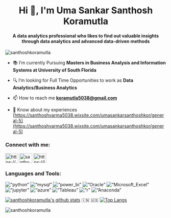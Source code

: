 



<h1 align="center">Hi 👋, I'm Uma Sankar Santhosh Koramutla</h1>
<h4 align="center">A data analytics professional who likes to find out valuable insights through data analytics and advanced data-driven methods</h3>

<p align="left"> <img src="https://komarev.com/ghpvc/?username=santhoshkoramutla&label=Profile%20views&color=0e75b6&style=flat" alt="santhoshkoramutla" /> </p>


- 📚 I’m currently Pursuing **Masters in Business Analysis and Information Systems at University of South Florida**

- 🔍 I’m looking for Full Time Opportunities to work as **Data Analytics/Business Analytics**

- 📫 How to reach me **koramutla5038@gmail.com**

- 📄 Know about my experiences [https://santhoshvarma5038.wixsite.com/umasankarsanthoshkor/general-5](https://santhoshvarma5038.wixsite.com/umasankarsanthoshkor/general-5)

<h3 align="left">Connect with me:</h3>
<p align="left">
<a href="https://linkedin.com/in/https://www.linkedin.com/in/ussk/" target="blank"><img align="center" src="https://raw.githubusercontent.com/rahuldkjain/github-profile-readme-generator/master/src/images/icons/Social/linked-in-alt.svg" alt="https://www.linkedin.com/in/ussk/" height="30" width="40" /></a>
<a href="https://instagram.com/santhoshvarma.k" target="blank"><img align="center" src="https://raw.githubusercontent.com/rahuldkjain/github-profile-readme-generator/master/src/images/icons/Social/instagram.svg" alt="santhoshvarma.k" height="30" width="40" /></a>
<a href="https://www.leetcode.com/https://leetcode.com/letsdoit999/" target="blank"><img align="center" src="https://raw.githubusercontent.com/rahuldkjain/github-profile-readme-generator/master/src/images/icons/Social/leet-code.svg" alt="https://leetcode.com/letsdoit999/" height="30" width="40" /></a>
</p>

<h3 align="left">Languages and Tools:</h3>
<p align="left"> 
<img src="https://img.shields.io/badge/python-3670A0?style=for-the-badge&logo=python&logoColor=ffdd54" alt=“python” />
<img src="https://img.shields.io/badge/mysql-%2300f.svg?style=for-the-badge&logo=mysql&logoColor=white" alt=“mysql” />
<img src="https://img.shields.io/badge/power_bi-F2C811?style=for-the-badge&logo=powerbi&logoColor=black" alt=“power_bi” />
<img src="https://img.shields.io/badge/Oracle-F80000?style=for-the-badge&logo=oracle&logoColor=white" alt=“Oracle” />
<img src="https://img.shields.io/badge/Microsoft_Excel-217346?style=for-the-badge&logo=microsoft-excel&logoColor=white" alt=“Microsoft_Excel” />
<img src="https://img.shields.io/badge/jupyter-%23FA0F00.svg?style=for-the-badge&logo=jupyter&logoColor=white" alt=“jupyter” />
<img src="https://img.shields.io/badge/azure-%230072C6.svg?style=for-the-badge&logo=microsoftazure&logoColor=white" alt=“azure” />
<img src="https://img.shields.io/badge/Tableau-E97627?style=for-the-badge&logo=Tableau&logoColor=white" alt=“Tableau” />
<img src="https://img.shields.io/badge/r-%23276DC3.svg?style=for-the-badge&logo=r&logoColor=white" alt=“r” />
<img src="https://img.shields.io/badge/Anaconda-%2344A833.svg?style=for-the-badge&logo=anaconda&logoColor=white" alt=“Anaconda” />
 </p>


[![santhoshkoramutla's github stats](https://github-readme-stats.vercel.app/api?username=santhoshkoramutla&count_private=true&show_icons=true&theme=radical&hide_rank=false)](https://github.com/santhoshkoramutla/github-readme-stats) :india: :us: [![Top Langs](https://github-readme-stats.vercel.app/api/top-langs/?username=santhoshkoramutla)](https://github.com/santhoshkoramutla/github-readme-stats)

<p><img align="center" src="https://github-readme-streak-stats.herokuapp.com/?user=santhoshkoramutla&" alt="santhoshkoramutla" /></p>
